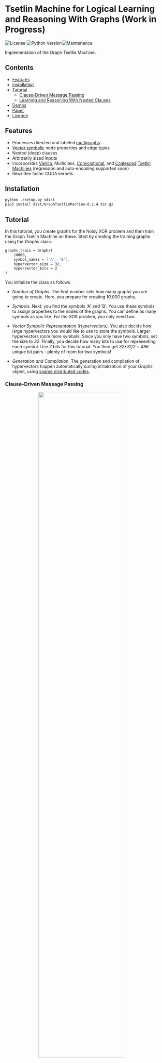 # Tsetlin Machine for Logical Learning and Reasoning With Graphs (Work in Progress)

![License](https://img.shields.io/github/license/microsoft/interpret.svg?style=flat-square) ![Python Version](https://img.shields.io/pypi/pyversions/interpret.svg?style=flat-square)![Maintenance](https://img.shields.io/maintenance/yes/2024?style=flat-square)

Implementation of the Graph Tsetlin Machine.

## Contents

- [Features](#features)
- [Installation](#installation)
- [Tutorial](#tutorial)
  - [Clause-Driven Message Passing](#)
  - [Learning and Reasoning With Nested Clauses](#nestedclauses)
- [Demos](#demos)
- [Paper](#paper)
- [Licence](#licence)

## Features

- Processes directed and labeled [multigraphs](https://en.wikipedia.org/wiki/Multigraph)
- [Vector symbolic](https://link.springer.com/article/10.1007/s10462-021-10110-3) node properties and edge types
- Nested (deep) clauses
- Arbitrarily sized inputs
- Incorporates [Vanilla](https://tsetlinmachine.org/wp-content/uploads/2022/11/Tsetlin_Machine_Book_Chapter_One_Revised.pdf), Multiclass, [Convolutional](https://tsetlinmachine.org/wp-content/uploads/2023/12/Tsetlin_Machine_Book_Chapter_4_Convolution.pdf), and [Coalesced](https://arxiv.org/abs/2108.07594) [Tsetlin Machines](https://tsetlinmachine.org) (regression and auto-encoding supported soon)
- Rewritten faster CUDA kernels 

## Installation

```bash
python ./setup.py sdist
pip3 install dist/GraphTsetlinMachine-0.2.4.tar.gz
```

## Tutorial 

In this tutorial, you create graphs for the Noisy XOR problem and then train the Graph Tsetlin Machine on these. Start by creating the training graphs using the _Graphs_ class:
```bash
graphs_train = Graphs(
    10000,
    symbol_names = ['A', 'B'],
    hypervector_size = 32,
    hypervector_bits = 2
)
```
You initialize the class as follows:
- *Number of Graphs.* The first number sets how many graphs you are going to create. Here, you prepare for creating _10,000_ graphs.

- *Symbols.* Next, you find the symbols 'A' and 'B'. You use these symbols to assign properties to the nodes of the graphs. You can define as many symbols as you like. For the XOR problem, you only need two.

- *Vector Symbolic Representation (Hypervectors).* You also decide how large hypervectors you would like to use to store the symbols. Larger hypervectors room more symbols. Since you only have two symbols, set the size to _32_. Finally, you decide how many bits to use for representing each symbol. Use _2_ bits for this tutorial. You then get _32*31/2 = 496_ unique bit pairs - plenty of room for two symbols!
  
- *Generation and Compilation.* The generation and compilation of hypervectors happen automatically during initialization of your _Graphs_ object,  using [sparse distributed codes](https://ieeexplore.ieee.org/document/917565).

### Clause-Driven Message Passing

<p align="center">
  <img width="75%" src="https://github.com/cair/GraphTsetlinMachine/blob/master/figures/MessagePassing.png">
</p>

### Learning and Reasoning With Nested Clauses

<p align="center">
  <img width="100%" src="https://github.com/cair/GraphTsetlinMachine/blob/master/figures/DeepLogicalLearningAndReasoning.png">
</p>

## Demos

Demos coming soon.

## Paper

_A Tsetlin Machine for Logical Learning and Reasoning With Graphs_. Ole-Christoffer Granmo, et al., 2024. (Coming soon)

## Licence

Copyright (c) 2024 Ole-Christoffer Granmo

Permission is hereby granted, free of charge, to any person obtaining a copy
of this software and associated documentation files (the "Software"), to deal
in the Software without restriction, including without limitation the rights
to use, copy, modify, merge, publish, distribute, sublicense, and/or sell
copies of the Software, and to permit persons to whom the Software is
furnished to do so, subject to the following conditions:

The above copyright notice and this permission notice shall be included in all
copies or substantial portions of the Software.

THE SOFTWARE IS PROVIDED "AS IS", WITHOUT WARRANTY OF ANY KIND, EXPRESS OR
IMPLIED, INCLUDING BUT NOT LIMITED TO THE WARRANTIES OF MERCHANTABILITY,
FITNESS FOR A PARTICULAR PURPOSE AND NONINFRINGEMENT. IN NO EVENT SHALL THE
AUTHORS OR COPYRIGHT HOLDERS BE LIABLE FOR ANY CLAIM, DAMAGES OR OTHER
LIABILITY, WHETHER IN AN ACTION OF CONTRACT, TORT OR OTHERWISE, ARISING FROM,
OUT OF OR IN CONNECTION WITH THE SOFTWARE OR THE USE OR OTHER DEALINGS IN THE
SOFTWARE.
